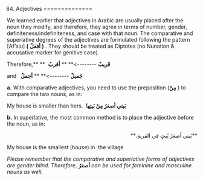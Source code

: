 84. Adjectives
==============

We learned earlier that adjectives in Arabic are usually placed after
the noun they modify, and therefore, they agree in terms of number,
gender, definiteness/indefiniteness, and case with that noun. The
comparative and superlative degrees of the adjectives are formulated
following the pattern [Af’alu] **(** **أفعَلُ** **)** . They should be
treated as Diptotes (no Nunation & accusative marker for genitive case).

Therefore,** **  **قَريبٌ** --------\>** ** **أقربُ**

and   **جَميلٌ** --------\>** ** **أجملُ**

**a.** With comparative adjectives, you need to use the preposition
(**مِنْ** ) to compare the two nouns, as in:

My house is smaller than hers.  **بَيتي أصغرُ مِنْ بَيتِها**

**b.** In superlative, the most common method is to place the adjective
before the noun, as in:

<p dir="rtl">
**بَيتي أصغرُ بُيتٍ في القريةِ.**
</p>

My house is the smallest (house) in  the village

*Please remember that the comparative and superlative forms of
adjectives are gender blind. Therefore,* **أصغرُ** *can be used for
feminine and masculine nouns as well.*



